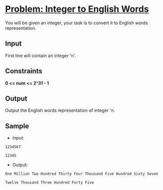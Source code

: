 # [Problem: Integer to English Words](https://my.newtonschool.co/playground/code/gf2so6sv9xi3)

You will be given an integer, your task is to convert it to English words representation.

## Input

First line will contain an integer 'n'.

## Constraints

**0 <= num <= 2^31 - 1**

## Output

Output the English words representation of integer 'n.

## Sample

- Input:
```
1234567

12345
```

- Output:
```
One Million Two Hundred Thirty Four Thousand Five Hundred Sixty Seven

Twelve Thousand Three Hundred Forty Five
```
